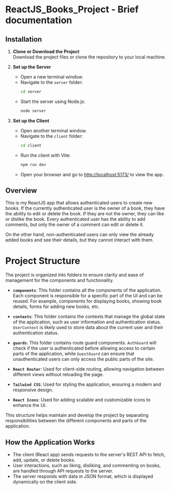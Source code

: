 # ReactJS_Books_Project - Brief documentation

## Installation

1. **Clone or Download the Project**  
   Download the project files or clone the repository to your local machine.

2. **Set up the Server**

   - Open a new terminal window.
   - Navigate to the `server` folder:
     ```bash
     cd server
     ```
   - Start the server using Node.js:
     ```bash
     node server
     ```

3. **Set up the Client**
   - Open another terminal window.
   - Navigate to the `client` folder:
     ```bash
     cd client
     ```
   - Run the client with Vite:
     ```bash
     npm run dev
     ```
   - Open your browser and go to [http://localhost:5173/](http://localhost:5173/) to view the app.

## Overview

This is my ReactJS app that allows authenticated users to create new books. If the currently authenticated user is the owner of a book, they have the ability to edit or delete the book. If they are not the owner, they can like or dislike the book. Every authenticated user has the ability to add comments, but only the owner of a comment can edit or delete it.

On the other hand, non-authenticated users can only view the already added books and see their details, but they cannot interact with them.

# Project Structure

The project is organized into folders to ensure clarity and ease of management for the components and functionality.

- **`components`**: This folder contains all the components of the application. Each component is responsible for a specific part of the UI and can be reused. For example, components for displaying books, showing book details, forms for adding new books, etc.

- **`contexts`**: This folder contains the contexts that manage the global state of the application, such as user information and authentication status. `UserContext` is likely used to store data about the current user and their authentication status.

- **`guards`**: This folder contains route guard components. `AuthGuard` will check if the user is authenticated before allowing access to certain parts of the application, while `GuestGuard` can ensure that unauthenticated users can only access the public parts of the site.

- **`React Router`**: Used for client-side routing, allowing navigation between different views without reloading the page.

- **`Tailwind CSS`**: Used for styling the application, ensuring a modern and responsive design.

- **`React Icons`**: Used for adding scalable and customizable icons to enhance the UI.

This structure helps maintain and develop the project by separating responsibilities between the different components and parts of the application.

## How the Application Works

- The client (React app) sends requests to the server's REST API to fetch, add, update, or delete books.
- User interactions, such as liking, disliking, and commenting on books, are handled through API requests to the server.
- The server responds with data in JSON format, which is displayed dynamically on the client side.
